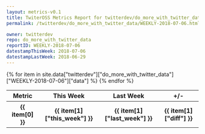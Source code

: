 ```yaml
---
layout: metrics-v0.1
title: TwiterOSS Metrics Report for twitterdev/do_more_with_twitter_data | WEEKLY-2018-07-06 | 2018-07-06
permalink: /twitterdev/do_more_with_twitter_data/WEEKLY-2018-07-06.html

owner: twitterdev
repo: do_more_with_twitter_data
reportID: WEEKLY-2018-07-06
datestampThisWeek: 2018-07-06
datestampLastWeek: 2018-06-29
---
```


<table style="width: 100%">
    <tr>
        <th>Metric</th>
        <th>This Week</th>
        <th>Last Week</th>
        <th>+/-</th>
    </tr>
    {% for item in site.data["twitterdev"]["do_more_with_twitter_data"]["WEEKLY-2018-07-06"]["data"] %}
    <tr>
        <th>{{ item[0] }}</th>
        <th>{{ item[1]["this_week"] }}</th>
        <th>{{ item[1]["last_week"] }}</th>
        <th>{{ item[1]["diff"] }}</th>
    </tr>
    {% endfor %}
</table>

